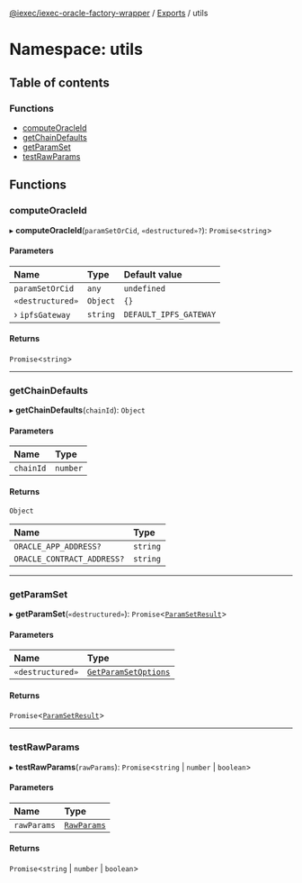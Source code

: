 [@iexec/iexec-oracle-factory-wrapper](../README.md) / [Exports](../modules.md) / utils

# Namespace: utils

## Table of contents

### Functions

- [computeOracleId](utils.md#computeoracleid)
- [getChainDefaults](utils.md#getchaindefaults)
- [getParamSet](utils.md#getparamset)
- [testRawParams](utils.md#testrawparams)

## Functions

### computeOracleId

▸ **computeOracleId**(`paramSetOrCid`, `«destructured»?`): `Promise`\<`string`\>

#### Parameters

| Name | Type | Default value |
| :------ | :------ | :------ |
| `paramSetOrCid` | `any` | `undefined` |
| `«destructured»` | `Object` | `{}` |
| › `ipfsGateway` | `string` | `DEFAULT_IPFS_GATEWAY` |

#### Returns

`Promise`\<`string`\>

___

### getChainDefaults

▸ **getChainDefaults**(`chainId`): `Object`

#### Parameters

| Name | Type |
| :------ | :------ |
| `chainId` | `number` |

#### Returns

`Object`

| Name | Type |
| :------ | :------ |
| `ORACLE_APP_ADDRESS?` | `string` |
| `ORACLE_CONTRACT_ADDRESS?` | `string` |

___

### getParamSet

▸ **getParamSet**(`«destructured»`): `Promise`\<[`ParamSetResult`](../interfaces/internal_.ParamSetResult.md)\>

#### Parameters

| Name | Type |
| :------ | :------ |
| `«destructured»` | [`GetParamSetOptions`](../interfaces/internal_.GetParamSetOptions.md) |

#### Returns

`Promise`\<[`ParamSetResult`](../interfaces/internal_.ParamSetResult.md)\>

___

### testRawParams

▸ **testRawParams**(`rawParams`): `Promise`\<`string` \| `number` \| `boolean`\>

#### Parameters

| Name | Type |
| :------ | :------ |
| `rawParams` | [`RawParams`](../modules.md#rawparams) |

#### Returns

`Promise`\<`string` \| `number` \| `boolean`\>
